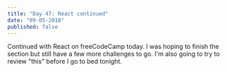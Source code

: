 ```yaml
---
title: "Day 47: React continued"
date: "09-05-2018"
published: false
---
```

Continued with React on freeCodeCamp today. I was hoping to finish the section but still have a few more challenges to go. I'm also going to try to review "this" before I go to bed tonight.
